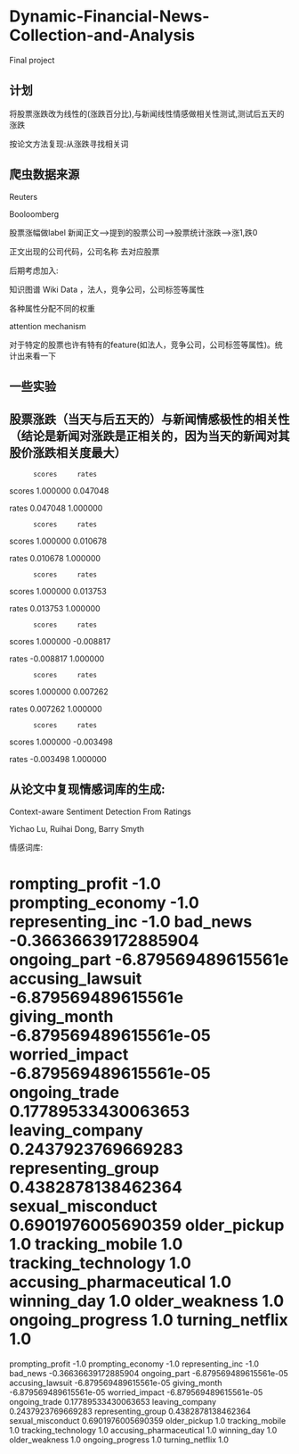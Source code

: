 # Dynamic-Financial-News-Collection-and-Analysis
Final project

## 计划

将股票涨跌改为线性的(涨跌百分比),与新闻线性情感做相关性测试,测试后五天的涨跌


按论文方法复现:从涨跌寻找相关词


## 爬虫数据来源

Reuters 

Booloomberg


股票涨幅做label  新闻正文-->提到的股票公司-->股票统计涨跌-->涨1,跌0


正文出现的公司代码，公司名称 去对应股票


后期考虑加入:


知识图谱 Wiki Data ，法人，竞争公司，公司标签等属性


各种属性分配不同的权重


attention mechanism

对于特定的股票也许有特有的feature(如法人，竞争公司，公司标签等属性)。统计出来看一下

## 一些实验
## 股票涨跌（当天与后五天的）与新闻情感极性的相关性（结论是新闻对涨跌是正相关的，因为当天的新闻对其股价涨跌相关度最大）
   
          scores     rates

scores  1.000000  0.047048

rates   0.047048  1.000000

          scores     rates

scores  1.000000  0.010678

rates   0.010678  1.000000

          scores     rates

scores  1.000000  0.013753

rates   0.013753  1.000000

          scores     rates

scores  1.000000 -0.008817

rates  -0.008817  1.000000

          scores     rates

scores  1.000000  0.007262

rates   0.007262  1.000000

          scores     rates

scores  1.000000 -0.003498

rates  -0.003498  1.000000


## 从论文中复现情感词库的生成: 

Context-aware Sentiment Detection From Ratings

Yichao Lu, Ruihai Dong, Barry Smyth


情感词库:

rompting_profit -1.0
prompting_economy -1.0                                     
representing_inc -1.0
bad_news -0.36636639172885904
ongoing_part -6.879569489615561e
accusing_lawsuit -6.879569489615561e
giving_month -6.879569489615561e-05
worried_impact -6.879569489615561e-05
ongoing_trade 0.17789533430063653
leaving_company 0.2437923769669283
representing_group 0.4382878138462364
sexual_misconduct 0.6901976005690359
older_pickup 1.0
tracking_mobile 1.0
tracking_technology 1.0
accusing_pharmaceutical 1.0
winning_day 1.0
older_weakness 1.0
ongoing_progress 1.0
turning_netflix 1.0
========================
prompting_profit -1.0
prompting_economy -1.0
representing_inc -1.0
bad_news -0.36636639172885904
ongoing_part -6.879569489615561e-05
accusing_lawsuit -6.879569489615561e-05
giving_month -6.879569489615561e-05
worried_impact -6.879569489615561e-05
ongoing_trade 0.17789533430063653
leaving_company 0.2437923769669283
representing_group 0.4382878138462364
sexual_misconduct 0.6901976005690359
older_pickup 1.0
tracking_mobile 1.0
tracking_technology 1.0
accusing_pharmaceutical 1.0
winning_day 1.0
older_weakness 1.0
ongoing_progress 1.0
turning_netflix 1.0
